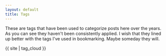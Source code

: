 ```yaml
---
layout: default
title: Tags
---
```


These are tags that have been used to categorize posts here over the years. As
you can see they haven't been consistently applied. I wish that they lined up
better with the tags I've used in bookmarking. Maybe someday they will.

<div class="div-cloud">
{{ site | tag_cloud }}
</div>

[Pinboard]: https://pinboard.in/u:edsu/tags
